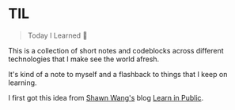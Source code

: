 # TIL

> Today I Learned 📝

This is a collection of short notes and codeblocks across different technologies that I make see the world afresh.

It's kind of a note to myself and a flashback to things that I keep on learning. 

I first got this idea from [Shawn Wang's](https://www.swyx.io/) blog [Learn in Public](https://www.swyx.io/learn-in-public/).